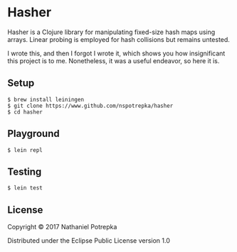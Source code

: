 # Hasher

Hasher is a Clojure library for manipulating fixed-size hash maps using arrays.
Linear probing is employed for hash collisions but remains untested.

I wrote this, and then I forgot I wrote it, which shows you how insignificant
this project is to me. Nonetheless, it was a useful endeavor, so here it is.

## Setup

```
$ brew install leiningen
$ git clone https://www.github.com/nspotrepka/hasher
$ cd hasher
```

## Playground

```
$ lein repl
```

## Testing

```
$ lein test
```

## License

Copyright © 2017 Nathaniel Potrepka

Distributed under the Eclipse Public License version 1.0
